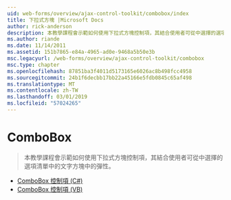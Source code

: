 ```yaml
---
uid: web-forms/overview/ajax-control-toolkit/combobox/index
title: 下拉式方塊 |Microsoft Docs
author: rick-anderson
description: 本教學課程會示範如何使用下拉式方塊控制項，其結合使用者可從中選擇的選項清單中的文字方塊中的彈性。
ms.author: riande
ms.date: 11/14/2011
ms.assetid: 151b7865-e84a-4965-ad0e-9468a5b50e3b
msc.legacyurl: /web-forms/overview/ajax-control-toolkit/combobox
msc.type: chapter
ms.openlocfilehash: 87851ba3f4011d5173165e6026ac8b498fcc4958
ms.sourcegitcommit: 24b1f6decbb17bb22a45166e5fdb0845c65af498
ms.translationtype: MT
ms.contentlocale: zh-TW
ms.lasthandoff: 03/01/2019
ms.locfileid: "57024265"
---
```

<a name="combobox"></a>ComboBox
====================
> 本教學課程會示範如何使用下拉式方塊控制項，其結合使用者可從中選擇的選項清單中的文字方塊中的彈性。


- [ComboBox 控制項 (C#)](how-do-i-use-the-combobox-control-cs.md)
- [ComboBox 控制項 (VB)](how-do-i-use-the-combobox-control-vb.md)
